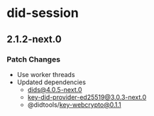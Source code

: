 # did-session

## 2.1.2-next.0

### Patch Changes

- Use worker threads
- Updated dependencies
  - dids@4.0.5-next.0
  - key-did-provider-ed25519@3.0.3-next.0
  - @didtools/key-webcrypto@0.1.1

